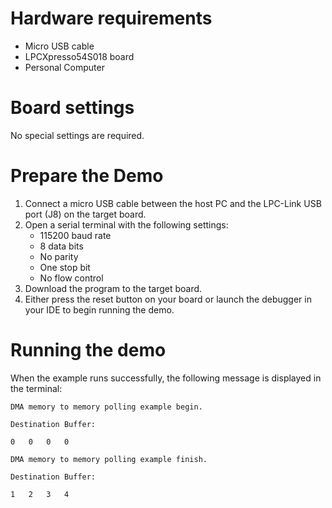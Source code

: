 Hardware requirements
=====================
- Micro USB cable
- LPCXpresso54S018 board
- Personal Computer

Board settings
==============
No special settings are required.

Prepare the Demo
===============
1.  Connect a micro USB cable between the host PC and the LPC-Link USB port (J8) on the target board.
2.  Open a serial terminal with the following settings:
    - 115200 baud rate
    - 8 data bits
    - No parity
    - One stop bit
    - No flow control
3.  Download the program to the target board.
4.  Either press the reset button on your board or launch the debugger in your IDE to begin running the demo.

Running the demo
===============
When the example runs successfully, the following message is displayed in the terminal:
~~~~~~~~~~~~~~~~~~~~~
DMA memory to memory polling example begin.

Destination Buffer:

0   0   0   0

DMA memory to memory polling example finish.

Destination Buffer:

1   2   3   4
~~~~~~~~~~~~~~~~~~~~~

